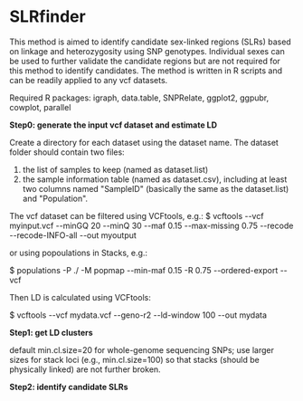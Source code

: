# SLRfinder

This method is aimed to identify candidate sex-linked regions (SLRs) based on linkage and heterozygosity using SNP genotypes. Individual sexes can be used to further validate the candidate regions but are not required for this method to identify candidates. The method is written in R scripts and can be readily applied to any vcf datasets.  

Required R packages: igraph, data.table, SNPRelate, ggplot2, ggpubr, cowplot, parallel

**Step0: generate the input vcf dataset and estimate LD**

Create a directory for each dataset using the dataset name. The dataset folder should contain two files: 
1. the list of samples to keep (named as dataset.list)
2. the sample information table (named as dataset.csv), including at least two columns named "SampleID" (basically the same as the dataset.list) and "Population".

The vcf dataset can be filtered using VCFtools, e.g.:
$ vcftools --vcf myinput.vcf --minGQ 20 --minQ 30 --maf 0.15 --max-missing 0.75 --recode --recode-INFO-all --out myoutput


or using popoulations in Stacks, e.g.:

$ populations -P ./ -M popmap --min-maf 0.15 -R 0.75 --ordered-export --vcf


Then LD is calculated using VCFtools:

$ vcftools --vcf mydata.vcf --geno-r2 --ld-window 100 --out mydata


**Step1: get LD clusters**


default min.cl.size=20 for whole-genome sequencing SNPs; use larger sizes for stack loci (e.g., min.cl.size=100) so that stacks (should be physically linked) are not further broken.

**Step2: identify candidate SLRs**






